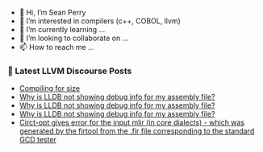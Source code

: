 - 👋 Hi, I’m Sean Perry
- 👀 I’m interested in compilers (c++, COBOL, llvm)
- 🌱 I’m currently learning ...
- 💞️ I’m looking to collaborate on ...
- 📫 How to reach me ...

<!---
s66perry/s66perry is a ✨ special ✨ repository because its `README.md` (this file) appears on your GitHub profile.
You can click the Preview link to take a look at your changes.
--->
### 📕 Latest LLVM Discourse Posts

<!-- DISCOURSE-LLVM:START -->
- [Compiling for size](https://discourse.llvm.org/t/compiling-for-size/65415#post_4)
- [Why is LLDB not showing debug info for my assembly file?](https://discourse.llvm.org/t/why-is-lldb-not-showing-debug-info-for-my-assembly-file/65412#post_12)
- [Why is LLDB not showing debug info for my assembly file?](https://discourse.llvm.org/t/why-is-lldb-not-showing-debug-info-for-my-assembly-file/65412#post_11)
- [Why is LLDB not showing debug info for my assembly file?](https://discourse.llvm.org/t/why-is-lldb-not-showing-debug-info-for-my-assembly-file/65412#post_10)
- [Circt-opt gives error for the input mlir &lpar;in core dialects&rpar; - which was generated by the firtool from the .fir file corresponding to the standard GCD tester](https://discourse.llvm.org/t/circt-opt-gives-error-for-the-input-mlir-in-core-dialects-which-was-generated-by-the-firtool-from-the-fir-file-corresponding-to-the-standard-gcd-tester/65424#post_2)
<!-- DISCOURSE-LLVM:END -->
